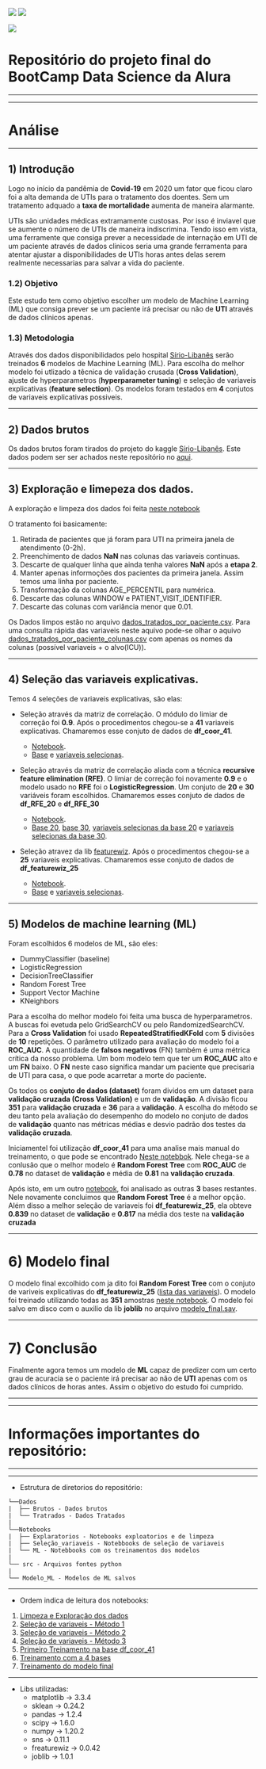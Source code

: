 ![](https://img.shields.io/github/last-commit/HenriqueCCdA/bootCampAluraDataScience?style=plasti&ccolor=blue)
![](https://img.shields.io/badge/Autor-Henrique%20C%20C%20de%20Andrade-blue)

![](https://play-lh.googleusercontent.com/E5OY3A9Nf-XieZN5Ah6KfPIDbFpLR_j5fFOLbl-aYDrRiFAvensqRJjZpWFRA_yyNg)


# Repositório do projeto final do BootCamp Data Science da Alura

---
---
# Análise


---
## 1) Introdução

Logo no início da pandêmia de **Covid-19** em 2020 um fator que ficou claro foi a alta demanda de UTIs para o tratamento dos doentes. Sem um tratamento adquado a **taxa de mortalidade** aumenta de maneira alarmante.

UTIs são unidades médicas extramamente custosas. Por isso é inviavel que se aumente o número de UTIs de maneira indiscrimina. Tendo isso em vista, uma ferramente que consiga prever a necessidade de internação em UTI de um paciente através de dados clinicos seria uma grande ferramenta para atentar ajustar a disponibilidades de UTIs horas antes delas serem realmente necessarias para salvar a vida do paciente.  

### 1.2) Objetivo

Este estudo tem como objetivo escolher um modelo de Machine Learning (ML) que consiga prever se um paciente irá precisar ou não de **UTI** através de dados clínicos apenas.

### 1.3) Metodologia

Através dos dados disponibilidados pelo hospital [Sírio-Libanês](https://www.kaggle.com/S%C3%ADrio-Libanes/covid19) serão treinados **6** modelos de Machine Learning (ML). Para escolha do melhor modelo foi utlizado a têcnica de validação crusada (**Cross Validation**), ajuste de hyperparametros (**hyperparameter tuning**) e seleção de variaveis explicativas (**feature selection**). Os modelos foram testados em **4** conjutos de variaveis explicativas possiveis. 

---
## 2) Dados brutos

Os dados brutos foram tirados do projeto do kaggle [Sírio-Libanês](https://www.kaggle.com/S%C3%ADrio-Libanes/covid19). Este dados podem ser ser achados neste repositório no [aqui](https://github.com/HenriqueCCdA/BC_DS_Projeto_Final/blob/main/Dados/Brutos/Kaggle_Sirio_Libanes_ICU_Prediction.xlsx).

---
## 3) Exploração e limepeza dos dados.

A exploração e limpeza dos dados foi feita [neste notebook](https://github.com/HenriqueCCdA/BC_DS_Projeto_Final/blob/main/Notebooks/Exploratorios/explaracao_limpezada.ipynb)

O tratamento foi basicamente:

1. Retirada de pacientes que já foram para UTI na primeira janela de atendimento (0-2h).
2. Preenchimento de dados **NaN** nas colunas das variaveis continuas.
3. Descarte de qualquer linha que ainda tenha valores **NaN** após a **etapa 2**.
4. Manter apenas informoções dos pacientes da primeira janela. Assim temos uma linha por paciente.
5. Transformação da colunas AGE_PERCENTIL para numérica.
6. Descarte das colunas WINDOW e PATIENT_VISIT_IDENTIFIER.
7. Descarte das colunas com variância menor que 0.01.

Os Dados limpos estão no arquivo [dados_tratados_por_paciente.csv](https://github.com/HenriqueCCdA/BC_DS_Projeto_Final/blob/main/Dados/Tratados/dados_tratados_por_paciente.csv). Para uma consulta rápida das variaveis neste aquivo pode-se olhar o aquivo [dados_tratados_por_paciente_colunas.csv](https://github.com/HenriqueCCdA/BC_DS_Projeto_Final/blob/main/Dados/Tratados/dados_tratados_por_paciente_colunas.csv) com apenas os nomes da colunas (possível variaveis + o alvo(ICU)).

---
## 4) Seleção das variaveis explicativas.

Temos 4 seleções de variaveis explicativas, são elas:

* Seleção através da matriz de correlação. O módulo do limiar de correção foi **0.9**. Após o procedimentos chegou-se a **41** variaveis explicativas. Chamaremos esse conjuto de dados de **df_coor_41**.
  * [Notebook](https://github.com/HenriqueCCdA/BC_DS_Projeto_Final/blob/main/Notebooks/Selecao_variaveis/selecao_variaveis.ipynb). 
  * [Base](https://github.com/HenriqueCCdA/BC_DS_Projeto_Final/blob/main/Dados/Tratados/dados_sem_corr_acima_do_valor_de_corte.csv) e [variaveis selecionas](https://github.com/HenriqueCCdA/BC_DS_Projeto_Final/blob/main/Dados/Tratados/dados_sem_corr_acima_do_valor_de_corte_colunas.csv). 

* Seleção através da matriz de correlação aliada com a técnica **recursive feature elimination (RFE)**.  O limiar de correção foi novamente **0.9** e o modelo usado no **RFE** foi o **LogisticRegression**. Um conjuto de **20** e **30** variáveis foram escolhidos. Chamaremos esses conjuto de dados de **df_RFE_20** e **df_RFE_30**
  * [Notebook](https://github.com/HenriqueCCdA/BC_DS_Projeto_Final/blob/main/Notebooks/Selecao_variaveis/selecao_variaveis_sklearn.ipynb). 
  * [Base 20](https://github.com/HenriqueCCdA/BC_DS_Projeto_Final/blob/main/Dados/Tratados/dados_rfe20.csv), [base 30](https://github.com/HenriqueCCdA/BC_DS_Projeto_Final/blob/main/Dados/Tratados/dados_rfe30.csv), [variaveis selecionas da base 20](https://github.com/HenriqueCCdA/BC_DS_Projeto_Final/blob/main/Tratados/dados_rfe20_colunas.csv) e
  [variaveis selecionas da base 30](https://github.com/HenriqueCCdA/BC_DS_Projeto_Final/blob/main/Dados/Tratados/dados_rfe30_colunas.csv). 

* Seleção atravez da lib [featurewiz](https://github.com/AutoViML/featurewiz). Após o procedimentos chegou-se a **25** variaveis explicativas. Chamaremos esse conjuto de dados de **df_featurewiz_25**
  * [Notebook](https://github.com/HenriqueCCdA/BC_DS_Projeto_Final/blob/main/Dados/Tratados/dados_featurewiz.csv). 
  * [Base](https://github.com/HenriqueCCdA/BC_DS_Projeto_Final/blob/main/Dados/Tratados/dados_sem_corr_acima_do_valor_de_corte.csv) e [variaveis selecionas](https://github.com/HenriqueCCdA/BC_DS_Projeto_Final/blob/main/Dados/Tratados/dados_featurewiz_colunas.csv).

---
## 5) Modelos de machine learning (ML)

Foram escolhidos 6 modelos de ML, são eles: 

* DummyClassifier (baseline)
* LogisticRegression
* DecisionTreeClassifier
* Random Forest Tree
* Support Vector Machine
* KNeighbors

Para a escolha do melhor modelo foi feita uma busca de hyperparametros. A buscas foi evetuda pelo GridSearchCV ou pelo RandomizedSearchCV. Para a **Cross Validation** foi usado **RepeatedStratifiedKFold** com **5** divisões de **10** repetições. O parâmetro utilizado para avaliação do modelo foi a **ROC_AUC**. A quantidade de **falsos negativos** (FN) também é uma métrica crítica da nosso problema. Um bom modelo tem que ter um **ROC_AUC** alto e um **FN** baixo. O **FN** neste caso significa mandar um paciente que precisaria de UTI para casa, o que pode acarretar a morte do paciente.

Os todos os **conjuto de dados (dataset)** foram dividos em um dataset para **validação cruzada (Cross Validation)** e um de **validação**. A divisão ficou **351** para **validação cruzada** e **36** para a **validação**. A escolha do método se deu tanto pela avaliação do desempenho do modelo no conjuto de dados de **validação** quanto nas métricas médias e desvio padrão dos testes da **validação cruzada**.

Iniciamentel foi utilização **df_coor_41** para uma analise mais manual do treinamento, o que pode se encontrado [Neste notebbok](https://github.com/HenriqueCCdA/BC_DS_Projeto_Final/blob/main/Notebooks/ML/treinamentos_dados1.ipynb). Nele chega-se a conlusão que o melhor modelo é **Random Forest Tree** com **ROC_AUC** de **0.78** no dataset de **validação** e média de **0.81** na **validação cruzada**.

Após isto, em um outro [notebook](https://github.com/HenriqueCCdA/BC_DS_Projeto_Final/blob/main/Notebooks/ML/treina_diferentes_var_explicativas.ipynb), foi analisado as outras **3** bases restantes. Nele novamente concluimos que **Random Forest Tree** é a melhor opção. Além disso a melhor seleção de variaveis foi **df_featurewiz_25**, ela obteve **0.839** no dataset de **validação** e **0.817** na média dos teste na **validação cruzada**

---
# 6) Modelo final 

O modelo final excolhido com ja dito foi **Random Forest Tree** com o conjuto de variveis explicativas do **df_featurewiz_25** ([lista das variaveis](https://github.com/HenriqueCCdA/BC_DS_Projeto_Final/blob/main/Dados/Tratados/dados_featurewiz_colunas.csv)). O modelo foi treinado utilizando todas as **351** amostras [neste notebook](https://github.com/HenriqueCCdA/BC_DS_Projeto_Final/blob/main/Notebooks/ML/Treinamento_modelo_final.ipynb). O modelo foi salvo em disco com o auxilio da lib **joblib** no arquivo [modelo_final.sav](https://github.com/HenriqueCCdA/BC_DS_Projeto_Final/blob/main/Modelo_ML/modelo_final.sav). 


---
# 7) Conclusão

Finalmente agora temos um modelo de **ML** capaz de predizer com um certo grau de acuracia se o paciente irá precisar ao não de **UTI** apenas com os dados clínicos de horas antes. Assim o objetivo do estudo foi cumprido.

---
---

# Informações importantes do repositório:
---

---
* Estrutura de diretorios do repositório:

```
└──Dados
|  ├── Brutos - Dados brutos
|  └── Tratrados - Dados Tratados 
|
└──Notebooks
|  ├── Explaratorios - Notebooks exploatorios e de limpeza
|  ├── Seleção_variaveis - Notebbooks de seleção de variaveis 
|  └── ML - Notebbooks com os treinamentos dos modelos 
|           
└── src - Arquivos fontes python   
|           
└── Modelo_ML - Modelos de ML salvos  
```

---
* Ordem indica de leitura dos notebooks:

1. [Limpeza e Exploração dos dados](https://github.com/HenriqueCCdA/BC_DS_Projeto_Final/blob/main/Notebooks/Exploratorios/explaracao_limpezada.ipynb)
2. [Seleção de variaveis - Método 1](https://github.com/HenriqueCCdA/BC_DS_Projeto_Final/blob/main/Notebooks/Selecao_variaveis/selecao_variaveis.ipynb)
3. [Seleção de variaveis - Método 2](https://github.com/HenriqueCCdA/BC_DS_Projeto_Final/blob/main/Notebooks/Selecao_variaveis/selecao_variaveis_sklearn.ipynb)
4. [Seleção de variaveis - Método 3](https://github.com/HenriqueCCdA/BC_DS_Projeto_Final/blob/main/Notebooks/Selecao_variaveis/selecao_variaveis_featurewiz.ipynb)
5. [Primeiro Treinamento na base df_coor_41](https://github.com/HenriqueCCdA/BC_DS_Projeto_Final/blob/main/Notebooks/ML/treinamentos_dados1.ipynb)
6. [Treinamento com a 4 bases](https://github.com/HenriqueCCdA/BC_DS_Projeto_Final/blob/main/Notebooks/ML/treina_diferentes_var_explicativas.ipynb)
7. [Treinamento do modelo final](https://github.com/HenriqueCCdA/BC_DS_Projeto_Final/blob/main/Notebooks/ML/Treinamento_modelo_final.ipynb)

---
* Libs utilizadas:
  * matplotlib   -> 3.3.4
  * sklean       -> 0.24.2
  * pandas       -> 1.2.4
  * scipy        -> 1.6.0
  * numpy        -> 1.20.2
  * sns          -> 0.11.1
  * freaturewiz  -> 0.0.42
  * joblib       -> 1.0.1





